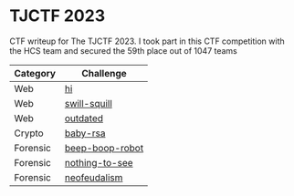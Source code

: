 # TJCTF 2023
CTF writeup for The TJCTF 2023. I took part in this CTF competition with the HCS team and secured the 59th place out of 1047 teams

| Category | Challenge |
| --- | --- |
| Web | [hi](/2023/TJCTF%202023/hi)
| Web | [swill-squill](/2023/TJCTF%202023/swill-squill)
| Web | [outdated](/2023/TJCTF%202023/outdated)
| Crypto | [baby-rsa](/2023/TJCTF%202023/baby-rsa)
| Forensic | [beep-boop-robot](/2023/TJCTF%202023/beep-boop-robot)
| Forensic | [nothing-to-see](/2023/TJCTF%202023/nothing-to-see)
| Forensic | [neofeudalism](/2023/TJCTF%202023/neofeudalism)
